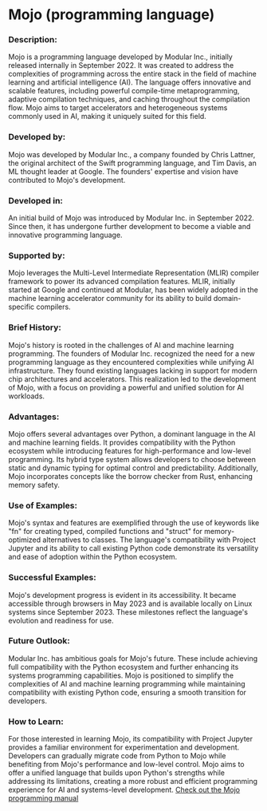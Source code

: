 # Mojo (programming language)


### Description:

Mojo is a programming language developed by Modular Inc., initially released internally in September 2022. It was created to address the complexities of programming across the entire stack in the field of machine learning and artificial intelligence (AI). The language offers innovative and scalable features, including powerful compile-time metaprogramming, adaptive compilation techniques, and caching throughout the compilation flow. Mojo aims to target accelerators and heterogeneous systems commonly used in AI, making it uniquely suited for this field.

### Developed by:

Mojo was developed by Modular Inc., a company founded by Chris Lattner, the original architect of the Swift programming language, and Tim Davis, an ML thought leader at Google. The founders' expertise and vision have contributed to Mojo's development.

### Developed in:

An initial build of Mojo was introduced by Modular Inc. in September 2022. Since then, it has undergone further development to become a viable and innovative programming language.

### Supported by:

Mojo leverages the Multi-Level Intermediate Representation (MLIR) compiler framework to power its advanced compilation features. MLIR, initially started at Google and continued at Modular, has been widely adopted in the machine learning accelerator community for its ability to build domain-specific compilers.

### Brief History:

Mojo's history is rooted in the challenges of AI and machine learning programming. The founders of Modular Inc. recognized the need for a new programming language as they encountered complexities while unifying AI infrastructure. They found existing languages lacking in support for modern chip architectures and accelerators. This realization led to the development of Mojo, with a focus on providing a powerful and unified solution for AI workloads.

### Advantages:

Mojo offers several advantages over Python, a dominant language in the AI and machine learning fields. It provides compatibility with the Python ecosystem while introducing features for high-performance and low-level programming. Its hybrid type system allows developers to choose between static and dynamic typing for optimal control and predictability. Additionally, Mojo incorporates concepts like the borrow checker from Rust, enhancing memory safety.

### Use of Examples:

Mojo's syntax and features are exemplified through the use of keywords like "fn" for creating typed, compiled functions and "struct" for memory-optimized alternatives to classes. The language's compatibility with Project Jupyter and its ability to call existing Python code demonstrate its versatility and ease of adoption within the Python ecosystem.

### Successful Examples:

Mojo's development progress is evident in its accessibility. It became accessible through browsers in May 2023 and is available locally on Linux systems since September 2023. These milestones reflect the language's evolution and readiness for use.

### Future Outlook:

Modular Inc. has ambitious goals for Mojo's future. These include achieving full compatibility with the Python ecosystem and further enhancing its systems programming capabilities. Mojo is positioned to simplify the complexities of AI and machine learning programming while maintaining compatibility with existing Python code, ensuring a smooth transition for developers.

### How to Learn:

For those interested in learning Mojo, its compatibility with Project Jupyter provides a familiar environment for experimentation and development. Developers can gradually migrate code from Python to Mojo while benefiting from Mojo's performance and low-level control. Mojo aims to offer a unified language that builds upon Python's strengths while addressing its limitations, creating a more robust and efficient programming experience for AI and systems-level development.
[Check out the Mojo programming manual](https://docs.modular.com/mojo/programming-manual.html)
